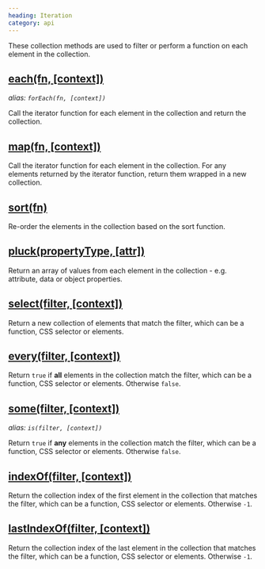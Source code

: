 ```yaml
--- 
heading: Iteration
category: api
---
```


These collection methods are used to filter or perform a function on each element in the collection.


## [each(fn, \[context\])](/api/each/)
_alias: `forEach(fn, [context])`_

Call the iterator function for each element in the collection and return the collection.


## [map(fn, \[context\])](/api/map/)

Call the iterator function for each element in the collection. For any elements returned by the iterator function, return them wrapped in a new collection.


## [sort(fn)](/api/sort/)

Re-order the elements in the collection based on the sort function.


## [pluck(propertyType, \[attr\])](/api/pluck/)

Return an array of values from each element in the collection - e.g. attribute, data or object properties.


## [select(filter, \[context\])](/api/select/)

Return a new collection of elements that match the filter, which can be a function, CSS selector or elements.


## [every(filter, \[context\])](/api/every/)

Return `true` if **all** elements in the collection match the filter, which can be a function, CSS selector or elements. Otherwise `false`.


## [some(filter, \[context\])](/api/some/)
_alias: `is(filter, [context])`_

Return `true` if **any** elements in the collection match the filter, which can be a function, CSS selector or elements. Otherwise `false`.


## [indexOf(filter, \[context\])](/api/indexOf/)

Return the collection index of the first element in the collection that matches the filter, which can be a function, CSS selector or elements. Otherwise `-1`.


## [lastIndexOf(filter, \[context\])](/api/lastIndexOf/)

Return the collection index of the last element in the collection that matches the filter, which can be a function, CSS selector or elements. Otherwise `-1`.
